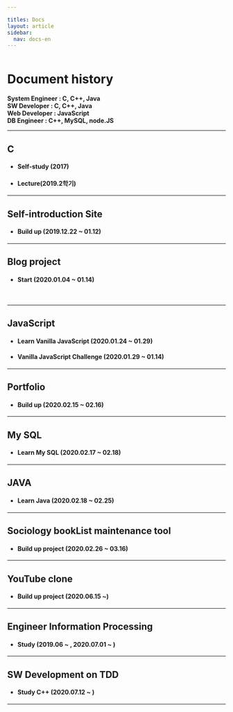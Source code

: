 ```yaml
---

titles: Docs
layout: article
sidebar:
  nav: docs-en
---
```



<img class="image image--xl" src=""/>


# **Document history**



**System Engineer : C, C++, Java  
SW Developer : C, C++, Java    
Web Developer : JavaScript      
DB Engineer : C++, MySQL, node.JS**

----

## C 

+ #### **Self-study (2017)**
+ #### **Lecture(2019.2학기)**



---

## Self-introduction Site

+ #### **Build up (2019.12.22 ~ 01.12)**



---

## Blog project

+ #### **Start (2020.01.04 ~  01.14)**

​    


---

## JavaScript 

+ #### **Learn Vanilla JavaScript (2020.01.24 ~ 01.29)**
+ #### **Vanilla JavaScript Challenge (2020.01.29 ~ 01.14)**



---

## Portfolio

+ #### **Build up (2020.02.15 ~ 02.16)**



---

##  My SQL     
+ #### **Learn My SQL (2020.02.17 ~ 02.18)**




---

## JAVA     

+ #### **Learn Java (2020.02.18 ~ 02.25)**




---

## Sociology bookList maintenance tool     
+ #### **Build up project (2020.02.26 ~ 03.16)**




---

## YouTube clone    
+ #### **Build up project (2020.06.15 ~)**
  




---

##  Engineer Information Processing            
+ #### **Study  (2019.06 ~ , 2020.07.01 ~ )**




---

## SW Development on TDD            

+ #### **Study C++ (2020.07.12 ~ )**




---